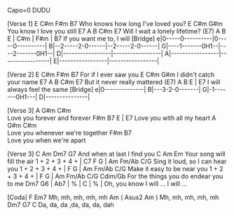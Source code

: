 Capo=0
DUDU

[Verse 1]
    E         C#m        F#m       B7
Who knows how long I've loved you?
    E      C#m      G#m
You know I love you still
E7   A      B      C#m      E7
Will I wait a lonely lifetime?
(E7)    A     B      E | C#m | F#m | B7
If you want me to, I will
[Bridge]
e|0-----0----------|0-----0----------|
B|--2-----2-0------|--2-----2-0------|
G|----1-------0H1--|----2-------0H1--|
D|-----------------|-----------------|
A|-----------------|-----------------|
E|-----------------|-----------------|

[Verse 2]
    E    C#m   F#m   B7
For if I ever saw you
E        C#m        G#m
I didn't catch your name
E7     A      B      C#m      E7
But it never really mattered
(E7)    A     B      E | E7
I will always feel the same
[Bridge]
e|0--------------|
B|---3-2-0-------|
G|-1-------0H1---|
D|---------------|

[Verse 3]
A         G#m     C#m     
Love you forever and forever
F#m           B7   E | E7
Love you with all my heart
A         G#m     C#m   
Love you whenever we're together
F#m                   B7  
Love you when we're apart

[Verse 3]
C       Am     Dm7      G7
And when at last I find you
C         Am       Em
Your song will fill the air
1   +   2  +  3   +   4  +  |
C7      F       G    | Am      Fm/Ab C/G
Sing it loud, so I can hear you
1   +   2   +  3   +   4  +  |
F    G   | Am      Fm/Ab  C/G
Make it easy to be near you
1   +   2  +  3  +   4  +  |
F          G  | Am      Fm/Ab C/G    Cdim/Gb
For the things you do endear   you   to     me
Dm7     G6    | Ab7 | % |  C | % |
Oh, you know I will  ... I will ...


[Coda]
F           Em7
Mh, mh, mh, mh, mh
Am    ( Asus2   Am )
Mh, mh, mh, mh, mh
Dm7             G7      C
Da, da, da ,da, da, da, dah